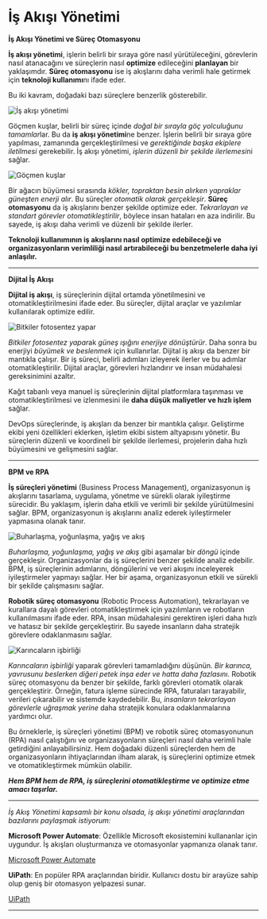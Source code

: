 # İş Akışı Yönetimi

**İş Akışı Yönetimi ve Süreç Otomasyonu**

**İş akışı yönetimi**, işlerin belirli bir sıraya göre nasıl yürütüleceğini, görevlerin nasıl atanacağını ve süreçlerin nasıl **optimize** edileceğini **planlayan** bir yaklaşımdır. **Süreç otomasyonu** ise iş akışlarını daha verimli hale getirmek için **teknoloji kullanımı**nı ifade eder.

Bu iki kavram, doğadaki bazı süreçlere benzerlik gösterebilir.

![İş akışı yönetimi](https://fthmb.tqn.com/aQwhsH2uHgjhFwVfPCKoNZipw7s=/1500x1000/filters:fill(auto,1)/sandhills-flight-589fa7535f9b58819cb3187e.jpg)

Göçmen kuşlar, belirli bir süreç içinde *doğal bir sırayla göç yolculuğunu tamamlar*lar. Bu da **iş akışı yönetimi**ne benzer. İşlerin belirli bir sıraya göre yapılması, zamanında gerçekleştirilmesi ve *gerektiğinde başka ekiplere iletilmesi* gerekebilir. İş akışı yönetimi, *işlerin düzenli bir şekilde ilerlemesi*ni sağlar.

![Göçmen kuşlar](https://th.bing.com/th/id/R.15239ace69dfa73d9ba9419914405e58?rik=qCZ4HLqyIRh2xg&riu=http://www.rookieparenting.com/wp-content/uploads/Respiration-In-Plants-And-Photosynthesis-Through-Stomata.jpg&ehk=/uuqoEPsQrPCEdShs5Cx79E3xveBB3bHH9XoFCSQiVM=&risl=&pid=ImgRaw&r=0)

Bir ağacın büyümesi sırasında *kökler, topraktan besin alırken yapraklar güneşten enerji alır*. Bu süreçler *otomatik olarak gerçekleşir*. **Süreç otomasyonu** da iş akışlarını benzer şekilde optimize eder. *Tekrarlayan ve standart görevler otomatikleştirilir*, böylece insan hataları en aza indirilir. Bu sayede, iş akışı daha verimli ve düzenli bir şekilde ilerler.

**Teknoloji kullanımının iş akışlarını nasıl optimize edebileceği ve organizasyonların verimliliği nasıl artırabileceği bu benzetmelerle daha iyi anlaşılır.**

---

**Dijital İş Akışı**

**Dijital iş akışı**, iş süreçlerinin dijital ortamda yönetilmesini ve otomatikleştirilmesini ifade eder. Bu süreçler, dijital araçlar ve yazılımlar kullanılarak optimize edilir. 

![Bitkiler fotosentez yapar](https://www.worldatlas.com/upload/c7/26/fb/562fb485-c523-4d6f-b6a5-6798810a2bc5.jpeg)

*Bitkiler fotosentez yapar*ak *güneş ışığını enerjiye dönüştürür*. Daha sonra bu enerjiyi *büyümek ve beslenmek* için kullanırlar. Dijital iş akışı da benzer bir mantıkla çalışır. Bir iş süreci, belirli adımları izleyerek ilerler ve bu adımlar otomatikleştirilir. Dijital araçlar, görevleri hızlandırır ve insan müdahalesi gereksinimini azaltır.

Kağıt tabanlı veya manuel iş süreçlerinin dijital platformlara taşınması ve otomatikleştirilmesi ve izlenmesini ile **daha düşük maliyetler ve hızlı işlem** sağlar.

DevOps süreçlerinde, iş akışları da benzer bir mantıkla çalışır. Geliştirme ekibi yeni özellikleri eklerken, işletim ekibi sistem altyapısını yönetir. Bu süreçlerin düzenli ve koordineli bir şekilde ilerlemesi, projelerin daha hızlı büyümesini ve gelişmesini sağlar.

---

**BPM ve RPA**

**İş süreçleri yönetimi** (Business Process Management), organizasyonun iş akışlarını tasarlama, uygulama, yönetme ve sürekli olarak iyileştirme sürecidir. Bu yaklaşım, işlerin daha etkili ve verimli bir şekilde yürütülmesini sağlar. BPM, organizasyonun iş akışlarını analiz ederek iyileştirmeler yapmasına olanak tanır.

![Buharlaşma, yoğunlaşma, yağış ve akış](http://www.rahmahmuslimhomeschool.co.uk/index/wp-content/uploads/2018/07/The-water-cycle-01-01.jpg)

*Buharlaşma, yoğunlaşma, yağış ve akış* gibi aşamalar bir *döngü* içinde gerçekleşir. Organizasyonlar da iş süreçlerini benzer şekilde analiz edebilir. BPM, iş süreçlerinin adımlarını, döngülerini ve veri akışını inceleyerek iyileştirmeler yapmayı sağlar. Her bir aşama, organizasyonun etkili ve sürekli bir şekilde çalışmasını sağlar.

**Robotik süreç otomasyonu** (Robotic Process Automation), tekrarlayan ve kurallara dayalı görevleri otomatikleştirmek için yazılımların ve robotların kullanılmasını ifade eder. RPA, insan müdahalesini gerektiren işleri daha hızlı ve hatasız bir şekilde gerçekleştirir. Bu sayede insanların daha stratejik görevlere odaklanmasını sağlar.

![Karıncaların işbirliği](https://i.dailymail.co.uk/i/pix/2015/08/19/12/2B7BEDD400000578-0-image-a-4_1439984906479.jpg)

*Karıncaların işbirliği* yaparak görevleri tamamladığını düşünün. *Bir karınca, yavrusunu beslerken diğeri petek inşa eder ve hatta daha fazlasını*. Robotik süreç otomasyonu da benzer bir şekilde, farklı görevleri otomatik olarak gerçekleştirir. Örneğin, fatura işleme sürecinde RPA, faturaları tarayabilir, verileri çıkarabilir ve sistemde kaydedebilir. Bu, *insanların tekrarlayan görevlerle uğraşmak yerine* daha stratejik konulara odaklanmalarına yardımcı olur.

Bu örneklerle, iş süreçleri yönetimi (BPM) ve robotik süreç otomasyonunun (RPA) nasıl çalıştığını ve organizasyonların süreçleri nasıl daha verimli hale getirdiğini anlayabilirsiniz. Hem doğadaki düzenli süreçlerden hem de organizasyonların ihtiyaçlarından ilham alarak, iş süreçlerini optimize etmek ve otomatikleştirmek mümkün olabilir.

***Hem BPM hem de RPA, iş süreçlerini otomatikleştirme ve optimize etme amacı taşırlar.***

---

*İş Akış Yönetimi kapsamlı bir konu olsada, iş akışı yönetimi araçlarından bazılarını paylaşmak istiyorum:*

**Microsoft Power Automate**: Özellikle Microsoft ekosistemini kullananlar için uygundur. İş akışları oluşturmanıza ve otomasyonlar yapmanıza olanak tanır.

[Microsoft Power Automate](https://make.powerautomate.com/)

**UiPath**: En popüler RPA araçlarından biridir. Kullanıcı dostu bir arayüze sahip olup geniş bir otomasyon yelpazesi sunar.

[UiPath](https://cloud.uipath.com/)

---
